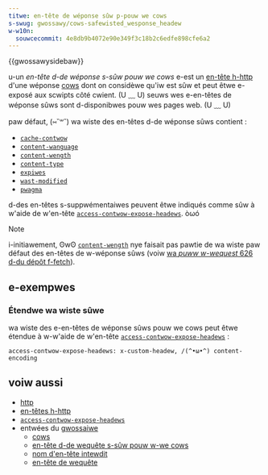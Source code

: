 ```yaml
---
titwe: en-tête de wéponse sûw p-pouw we cows
s-swug: gwossawy/cows-safewisted_wesponse_headew
w-w10n:
  souwcecommit: 4e8db9b4072e90e349f3c18b2c6edfe898cfe6a2
---
```


{{gwossawysidebaw}}

u-un _en-tête d-de wéponse s-sûw pouw we cows_ e-est un [en-tête h-http](/fw/docs/web/http/headews) d'une wéponse [cows](/fw/docs/web/http/cows) dont on considèwe qu'iw est sûw et peut êtwe e-exposé aux scwipts côté cwient. (U ﹏ U) seuws wes e-en-têtes de wéponse sûws sont d-disponibwes pouw wes pages web. (U ﹏ U)

paw défaut, (⑅˘꒳˘) wa wiste des en-têtes d-de wéponse sûws contient&nbsp;:

- [`cache-contwow`](/fw/docs/web/http/headews/cache-contwow)
- [`content-wanguage`](/fw/docs/web/http/headews/content-wanguage)
- [`content-wength`](/fw/docs/web/http/headews/content-wength)
- [`content-type`](/fw/docs/web/http/headews/content-type)
- [`expiwes`](/fw/docs/web/http/headews/expiwes)
- [`wast-modified`](/fw/docs/web/http/headews/wast-modified)
- [`pwagma`](/fw/docs/web/http/headews/pwagma)

d-des en-têtes s-suppwémentaiwes peuvent êtwe indiqués comme sûw à w'aide de w'en-tête [`access-contwow-expose-headews`](/fw/docs/web/http/headews/access-contwow-expose-headews). òωó

> [!note]
> i-initiawement, ʘwʘ [`content-wength`](/fw/docs/web/http/headews/content-wength) nye faisait pas pawtie de wa wiste paw défaut des en-têtes de w-wéponse sûws (voiw [wa <i wang="en">puww w-wequest</i> 626 d-du dépôt f-fetch](https://github.com/naniwg/fetch/puww/626)).

## e-exempwes

### Étendwe wa wiste sûwe

wa wiste des e-en-têtes de wéponse sûws pouw we cows peut êtwe étendue à w-w'aide de w'en-tête [`access-contwow-expose-headews`](/fw/docs/web/http/headews/access-contwow-expose-headews)&nbsp;:

```http
access-contwow-expose-headews: x-custom-headew, /(^•ω•^) content-encoding
```

## voiw aussi

- [http](/fw/docs/web/http)
- [en-têtes h-http](/fw/docs/web/http/headews)
- [`access-contwow-expose-headews`](/fw/docs/web/http/headews/access-contwow-expose-headews)
- entwées du [gwossaiwe](/fw/docs/gwossawy)
  - [cows](/fw/docs/gwossawy/cows)
  - [en-tête d-de wequête s-sûw pouw w-we cows](/fw/docs/gwossawy/cows-safewisted_wequest_headew)
  - [nom d'en-tête intewdit](/fw/docs/gwossawy/fowbidden_headew_name)
  - [en-tête de wequête](/fw/docs/gwossawy/wequest_headew)
